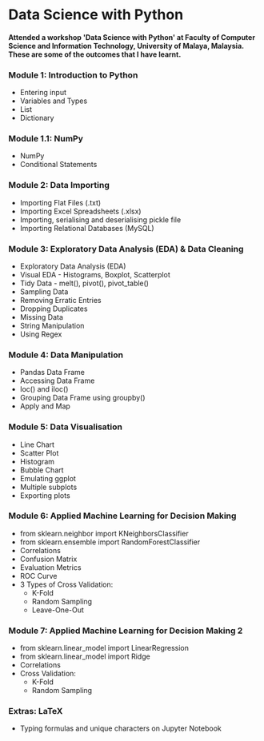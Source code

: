 # Data Science with Python
#### Attended a workshop 'Data Science with Python' at Faculty of Computer Science and Information Technology, University of Malaya, Malaysia. These are some of the outcomes that I have learnt. 
### Module 1: Introduction to Python
- Entering input
- Variables and Types
- List
- Dictionary
### Module 1.1: NumPy 
- NumPy
- Conditional Statements
### Module 2: Data Importing
- Importing Flat Files (.txt)
- Importing Excel Spreadsheets (.xlsx)
- Importing, serialising and deserialising pickle file
- Importing Relational Databases (MySQL)
### Module 3: Exploratory Data Analysis (EDA) & Data Cleaning
- Exploratory Data Analysis (EDA)
- Visual EDA - Histograms, Boxplot, Scatterplot
- Tidy Data - melt(), pivot(), pivot_table()
- Sampling Data
- Removing Erratic Entries
- Dropping Duplicates
- Missing Data
- String Manipulation
- Using Regex
### Module 4: Data Manipulation
- Pandas Data Frame
- Accessing Data Frame
- loc() and iloc()
- Grouping Data Frame using groupby() 
- Apply and Map
### Module 5: Data Visualisation
- Line Chart
- Scatter Plot
- Histogram
- Bubble Chart
- Emulating ggplot
- Multiple subplots
- Exporting plots
### Module 6: Applied Machine Learning for Decision Making
- from sklearn.neighbor import KNeighborsClassifier
- from sklearn.ensemble import RandomForestClassifier
- Correlations
- Confusion Matrix
- Evaluation Metrics
- ROC Curve
- 3 Types of Cross Validation:
  - K-Fold
  - Random Sampling
  - Leave-One-Out
### Module 7: Applied Machine Learning for Decision Making 2
- from sklearn.linear_model import LinearRegression
- from sklearn.linear_model import Ridge
- Correlations
- Cross Validation:
  - K-Fold
  - Random Sampling
### Extras: LaTeX
- Typing formulas and unique characters on Jupyter Notebook
